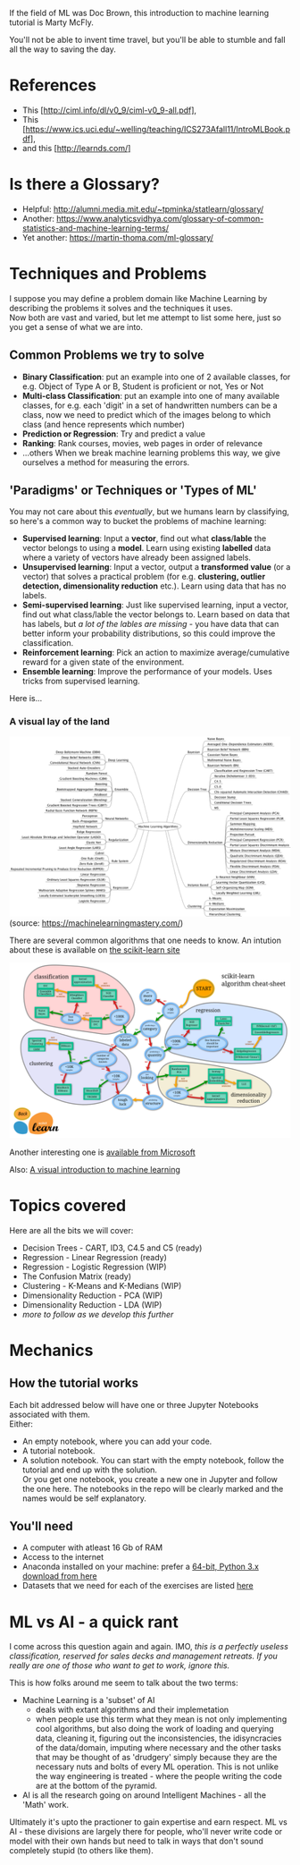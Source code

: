 If the field of ML was Doc Brown, this introduction to machine learning tutorial is Marty McFly. 

You'll not be able to invent time travel, but you'll be able to stumble and fall all the way to saving the day. 

# References

- This [http://ciml.info/dl/v0_9/ciml-v0_9-all.pdf], 
- This [https://www.ics.uci.edu/~welling/teaching/ICS273Afall11/IntroMLBook.pdf], 
-  and this [http://learnds.com/]

# Is there a Glossary?

- Helpful: http://alumni.media.mit.edu/~tpminka/statlearn/glossary/
- Another: https://www.analyticsvidhya.com/glossary-of-common-statistics-and-machine-learning-terms/
- Yet another: https://martin-thoma.com/ml-glossary/

# Techniques and Problems

I suppose you may define a problem domain like Machine Learning by describing the problems it solves and the techniques it uses.  
Now both are vast and varied, but let me attempt to list some here, just so you get a sense of what we are into.  

## Common Problems we try to solve

- **Binary Classification**: put an example into one of 2 available classes, for e.g. Object of Type A or B, Student is proficient or not, Yes or Not
- **Multi-class Classification**: put an example into one of many available classes, for e.g. each 'digit' in a set of handwritten numbers can be a class, now we need to predict which of the images belong to which class (and hence represents which number)
- **Prediction or Regression**: Try and predict a value
- **Ranking**: Rank courses, movies, web pages in order of relevance
- ...others
When we break machine learning problems this way, we give ourselves a method for measuring the errors.

## 'Paradigms' or Techniques or 'Types of ML'

You may not care about this *eventually*, but we humans learn by classifying, so here's a common way to bucket the problems of machine learning:

- **Supervised learning**: Input a **vector**, find out what **class**/**lable** the vector belongs to using a **model**. Learn using existing **labelled** data where a variety of vectors have already been assigned labels.
- **Unsupervised learning**: Input a vector, output a **transformed value** (or a vector) that solves a practical problem (for e.g. **clustering, outlier detection, dimensionality reduction** etc.). Learn using data that has no labels.
- **Semi-supervised learning**: Just like supervised learning, input a vector, find out what class/lable the vector belongs to. Learn based on data that has labels, but *a lot of the lables are missing* - you have data that can better inform your probability distributions, so this could improve the classification. 
- **Reinforcement learning**: Pick an action to maximize average/cumulative reward for a given state of the environment. 
- **Ensemble learning**: Improve the performance of your models. Uses tricks from supervised learning.

Here is...

### A visual lay of the land

![A Mindmap of the algorithms](images/MachineLearningAlgorithms.png)
(source: https://machinelearningmastery.com/)


There are several common algorithms that one needs to know. An intution about these is available on [the scikit-learn site](https://scikit-learn.org/stable/tutorial/machine_learning_map/index.html)

![Choosing the right estimator](images/ml_map.png)

Another interesting one is [available from Microsoft](https://download.microsoft.com/download/A/6/1/A613E11E-8F9C-424A-B99D-65344785C288/microsoft-machine-learning-algorithm-cheat-sheet-v7.pdf)

Also:
[A visual introduction to machine learning](http://www.r2d3.us/visual-intro-to-machine-learning-part-1/)


# Topics covered
Here are all the bits we will cover:
- Decision Trees - CART, ID3, C4.5 and C5 (ready)
- Regression - Linear Regression (ready)
- Regression - Logistic Regression (WIP)
- The Confusion Matrix (ready)
- Clustering - K-Means and K-Medians (WIP)
- Dimensionality Reduction - PCA (WIP)
- Dimensionality Reduction - LDA (WIP)
- *more to follow as we develop this further*

# Mechanics
## How the tutorial works
Each bit addressed below will have one or three Jupyter Notebooks associated with them.  
Either:  
- An empty notebook, where you can add your code.
- A tutorial notebook.
- A solution notebook.
You can start with the empty notebook, follow the tutorial and end up with the solution.  
Or you get one notebook, you create a new one in Jupyter and follow the one here.
The notebooks in the repo will be clearly marked and the names would be self explanatory.
## You'll need
- A computer with atleast 16 Gb of RAM
- Access to the internet
- Anaconda installed on your machine: prefer a [64-bit, Python 3.x download from here](https://www.anaconda.com/download/)
- Datasets that we need for each of the exercises are listed [here](dataset-references.md)  


# ML vs AI - a quick rant
I come across this question again and again. IMO, _this is a perfectly useless classification, reserved for sales decks and management retreats. If you really are one of those who want to get to work, ignore this._  

This is how folks around me seem to talk about the two terms:   
- Machine Learning is a 'subset' of AI
	- deals with extant algorithms and their implemetation
	- when people use this term what they mean is not only implementing cool algorithms, but also doing the work of loading and querying data, cleaning it, figuring out the inconsistencies, the idisyncracies of the data/domain, imputing where necessary and the other tasks that may be thought of as 'drudgery' simply because they are the necessary nuts and bolts of every ML operation. This is not unlike the way engineering is treated - where the people writing the code are at the bottom of the pyramid. 
- AI is all the research going on around Intelligent Machines - all the 'Math' work. 
  
Ultimately it's upto the practioner to gain expertise and earn respect. ML vs AI - these divisions are largely there for people, who'll never write code or model with their own hands but need to talk in ways that don't sound completely stupid (to others like them).  